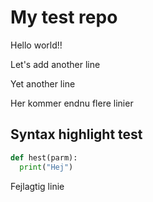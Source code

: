 # My test repo

Hello world!!

Let's add another line

Yet another line

Her kommer endnu flere linier

## Syntax highlight test

```python
def hest(parm):
  print("Hej")
```
Fejlagtig linie
